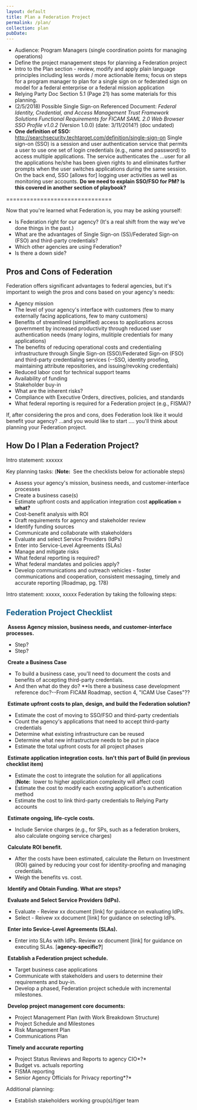 ```yaml
---
layout: default
title: Plan a Federation Project
permalink: /plan/
collection: plan
pubDate: 
---
```


- Audience: Program Managers (single coordination points for managing operations)
- Define the project management steps for planning a Federation project 
- Intro to the Plan section - review, modify and apply plain language principles including less words / more actionable items; focus on steps for a program manager to plan for a single sign on or federated sign on model for a federal enterprise or a federal mission application
- Relying Party Doc Section 5.1 (Page 21) has some materials for this planning.
- (2/5/2018) Possible Single Sign-on Referenced Document: _Federal Identity, Credential, and Access Management Trust Framework Solutions Functional Requirements for FICAM SAML 2.0 Web Browser SSO Profile v1.0.2_ (Version 1.0.0) (date: 3/11/2014?) (doc undated)
- **One definition of SSO:** http://searchsecurity.techtarget.com/definition/single-sign-on Single sign-on (SSO) is a session and user authentication service that permits a user to use one set of login credentials (e.g., name and password) to access multiple applications. The service authenticates the ...user for all the applications he/she has been given rights to and eliminates further prompts when the user switches applications during the same session. On the back end, SSO [allows for] logging user activities as well as monitoring user accounts.   **Do we need to explain SSO/FSO for PM?  Is this covered in another section of playbook?**

===============================

Now that you're learned what Federation is, you may be asking yourself: 
* Is Federation right for our agency? (It's a real shift from the way we've done things in the past.) 
* What are the advantages of Single Sign-on (SS)/Federated Sign-on (FSO) and third-party credentials? 
* Which other agencies are using Federation? 
* Is there a down side?

## Pros and Cons of Federation

Federation offers significant advantages to federal agencies, but it's important to weigh the pros and cons based on your agency's needs:
* Agency mission
* The level of your agency's interface with customers (few to many externally facing applications, few to many customers)
* Benefits of streamlined (simplified) access to applications across government by increased productivity through reduced user authentication needs (many logins, mulitiple credentials for many applications)
* The benefits of reducing operational costs and credentialing infrastructure through Single Sign-on (SSO)/Federated Sign-on (FSO) and third-party credentialing services (--SSO, identity proofing, maintaining attribute repositories, and issuing/revoking credentials)
* Reduced labor cost for technical support teams
* Availability of funding
* Stakeholder buy-in
* What are the inherent risks? 
* Compliance with Executive Orders, directives, policies, and standards
* What federal reporting is required for a Federation project (e.g., FISMA)?

If, after considering the pros and cons, does Federation look like it would benefit your agency? ...and you would like to start ....  you'll think about planning your Federation project.

## How Do I Plan a Federation Project?

Intro statement:  xxxxxx 

Key planning tasks: (**Note:**&nbsp;&nbsp;See the checklists below for actionable steps)
* Assess your agency's mission, business needs, and customer-interface processes 
* Create a business case(s)
* Estimate upfront costs and application integration cost **application = what?**
* Cost-benefit analysis with ROI
* Draft requirements for agency and stakeholder review
* Identify funding sources
* Communicate and collaborate with stakeholders
* Evaluate and select Service Providers (IdPs)
* Enter into Service-Level Agreements (SLAs)
* Manage and mitigate risks
* What federal reporting is required?
* What federal mandates and policies apply?
* Develop communications and outreach vehicles - foster communications and cooperation, consistent messaging, timely and accurate reporting [Roadmap, pg. 178)

Intro statement:  xxxxx, xxxxx Federation by taking the following steps:

## <span style="color: #0C5C89">**Federation Project Checklist**</span>

<i class="fa fa-check-square-o"></i> &nbsp;**Assess Agency mission, business needs, and customer-interface processes.**
* Step?
* Step?

<i class="fa fa-check-square-o"></i> &nbsp;**Create a Business Case**
* To build a business case, you'll need to document the costs and benefits of accepting third-party credentials.
* And then what do they do?  **Is there a business case development reference doc?--From FICAM Roadmap, section 4, "ICAM Use Cases"??

<i class="fa fa-check-square-o"></i> &nbsp;**Estimate upfront costs to plan, design, and build the Federation solution?** 
* Estimate the cost of moving to SSO/FSO and third-party credentials 
* Count the agency's applications that need to accept third-party credentials
* Determine what existing infrastructure can be reused
* Determine what new infrastructure needs to be put in place
* Estimate the total upfront costs for all project phases

<i class="fa fa-check-square-o"></i> &nbsp;**Estimate application integration costs.** **Isn't this part of Build (in previous checklist item)**
* Estimate the cost to integrate the solution for all applications (**Note:**&nbsp;&nbsp;lower to higher application complexity will affect cost)
* Estimate the cost to modify each exsting application's authentication method
* Estimate the cost to link third-party credentials to Relying Party accounts

<i class="fa fa-check-square-o"></i> &nbsp;**Estimate ongoing, life-cycle costs.**
* Include Service charges (e.g., for SPs, such as a federation brokers, also calculate ongoing service charges) 

<i class="fa fa-check-square-o"></i> &nbsp;**Calculate ROI benefit.** 
* After the costs have been estimated, calculate the Return on Investment (ROI) gained by reducing your cost for identity-proofing and managing credentials. 
* Weigh the benefits vs. cost. 

<i class="fa fa-check-square-o"></i> &nbsp;**Identify and Obtain Funding.**
**What are steps?**

<i class="fa fa-check-square-o"></i> &nbsp;**Evaluate and Select Service Providers (IdPs).**
* Evaluate - Review xx document [link] for guidance on evaluating IdPs.
* Select - Reivew xx document [link] for guidance on selecting IdPs.

<i class="fa fa-check-square-o"></i> &nbsp;**Enter into Sevice-Level Agreements (SLAs).**
* Enter into SLAs with IdPs. Review xx document [link] for guidance on executing SLAs. [**agency-specific?**]

<i class="fa fa-check-square-o"></i> &nbsp;**Establish a Federation project schedule.** 
* Target business case applications
* Communicate with stakeholders and users to determine their requirements and buy-in.
* Develop a phased, Federation project schedule with incremental milestones.

<i class="fa fa-check-square-o"></i> &nbsp;**Develop project management core documents:**
* Project Management Plan (with Work Breakdown Structure)
* Project Schedule and Milestones
* Risk Management Plan
* Communications Plan

<i class="fa fa-check-square-o"></i> &nbsp;**Timely and accurate reporting**
* Project Status Reviews and Reports to agency CIO*?*
* Budget vs. actuals reporting
* FISMA reporting
* Senior Agency Officials for Privacy reporting*?*


Additional planning:
* Establish stakeholders working group(s)/tiger team

